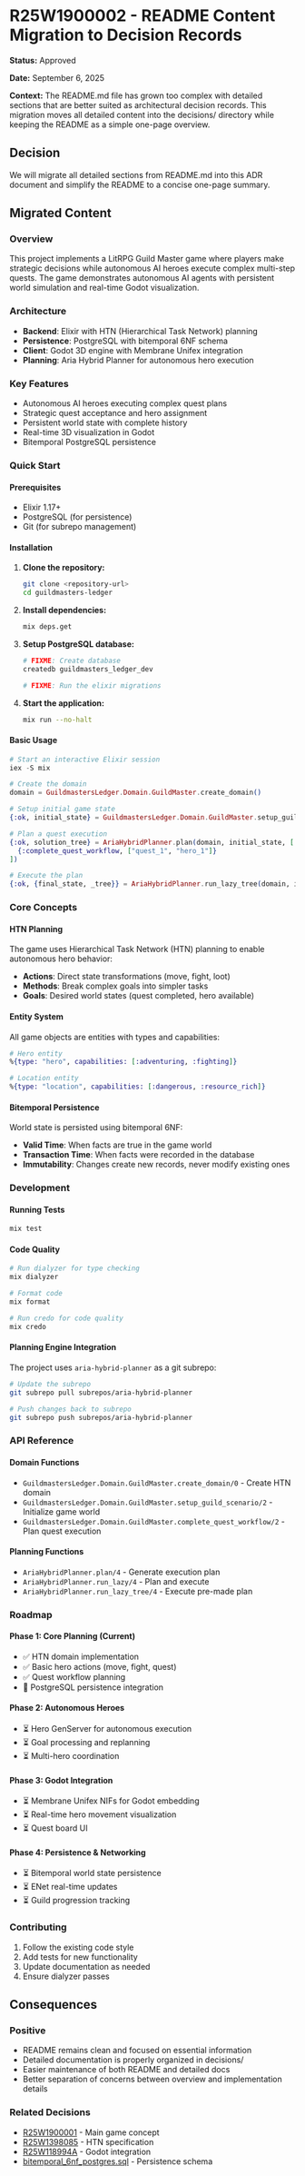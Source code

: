 # **R25W1900002 - README Content Migration to Decision Records**

**Status:** Approved

**Date:** September 6, 2025

**Context:** The README.md file has grown too complex with detailed sections that are better suited as architectural decision records. This migration moves all detailed content into the decisions/ directory while keeping the README as a simple one-page overview.

## **Decision**

We will migrate all detailed sections from README.md into this ADR document and simplify the README to a concise one-page summary.

## **Migrated Content**

### Overview

This project implements a LitRPG Guild Master game where players make strategic decisions while autonomous AI heroes execute complex multi-step quests. The game demonstrates autonomous AI agents with persistent world simulation and real-time Godot visualization.

### Architecture

- **Backend**: Elixir with HTN (Hierarchical Task Network) planning
- **Persistence**: PostgreSQL with bitemporal 6NF schema
- **Client**: Godot 3D engine with Membrane Unifex integration
- **Planning**: Aria Hybrid Planner for autonomous hero execution

### Key Features

- Autonomous AI heroes executing complex quest plans
- Strategic quest acceptance and hero assignment
- Persistent world state with complete history
- Real-time 3D visualization in Godot
- Bitemporal PostgreSQL persistence

### Quick Start

#### Prerequisites

- Elixir 1.17+
- PostgreSQL (for persistence)
- Git (for subrepo management)

#### Installation

1. **Clone the repository:**
   ```bash
   git clone <repository-url>
   cd guildmasters-ledger
   ```

2. **Install dependencies:**
   ```bash
   mix deps.get
   ```

3. **Setup PostgreSQL database:**
   ```bash
   # FIXME: Create database
   createdb guildmasters_ledger_dev

   # FIXME: Run the elixir migrations
   ```

4. **Start the application:**
   ```bash
   mix run --no-halt
   ```

#### Basic Usage

```elixir
# Start an interactive Elixir session
iex -S mix

# Create the domain
domain = GuildmastersLedger.Domain.GuildMaster.create_domain()

# Setup initial game state
{:ok, initial_state} = GuildmastersLedger.Domain.GuildMaster.setup_guild_scenario(AriaState.new(), [])

# Plan a quest execution
{:ok, solution_tree} = AriaHybridPlanner.plan(domain, initial_state, [
  {:complete_quest_workflow, ["quest_1", "hero_1"]}
])

# Execute the plan
{:ok, {final_state, _tree}} = AriaHybridPlanner.run_lazy_tree(domain, initial_state, solution_tree)
```

### Core Concepts

#### HTN Planning

The game uses Hierarchical Task Network (HTN) planning to enable autonomous hero behavior:

- **Actions**: Direct state transformations (move, fight, loot)
- **Methods**: Break complex goals into simpler tasks
- **Goals**: Desired world states (quest completed, hero available)

#### Entity System

All game objects are entities with types and capabilities:

```elixir
# Hero entity
%{type: "hero", capabilities: [:adventuring, :fighting]}

# Location entity
%{type: "location", capabilities: [:dangerous, :resource_rich]}
```

#### Bitemporal Persistence

World state is persisted using bitemporal 6NF:

- **Valid Time**: When facts are true in the game world
- **Transaction Time**: When facts were recorded in the database
- **Immutability**: Changes create new records, never modify existing ones

### Development

#### Running Tests

```bash
mix test
```

#### Code Quality

```bash
# Run dialyzer for type checking
mix dialyzer

# Format code
mix format

# Run credo for code quality
mix credo
```

#### Planning Engine Integration

The project uses `aria-hybrid-planner` as a git subrepo:

```bash
# Update the subrepo
git subrepo pull subrepos/aria-hybrid-planner

# Push changes back to subrepo
git subrepo push subrepos/aria-hybrid-planner
```

### API Reference

#### Domain Functions

- `GuildmastersLedger.Domain.GuildMaster.create_domain/0` - Create HTN domain
- `GuildmastersLedger.Domain.GuildMaster.setup_guild_scenario/2` - Initialize game world
- `GuildmastersLedger.Domain.GuildMaster.complete_quest_workflow/2` - Plan quest execution

#### Planning Functions

- `AriaHybridPlanner.plan/4` - Generate execution plan
- `AriaHybridPlanner.run_lazy/4` - Plan and execute
- `AriaHybridPlanner.run_lazy_tree/4` - Execute pre-made plan

### Roadmap

#### Phase 1: Core Planning (Current)
- ✅ HTN domain implementation
- ✅ Basic hero actions (move, fight, quest)
- ✅ Quest workflow planning
- 🔄 PostgreSQL persistence integration

#### Phase 2: Autonomous Heroes
- ⏳ Hero GenServer for autonomous execution
- ⏳ Goal processing and replanning
- ⏳ Multi-hero coordination

#### Phase 3: Godot Integration
- ⏳ Membrane Unifex NIFs for Godot embedding
- ⏳ Real-time hero movement visualization
- ⏳ Quest board UI

#### Phase 4: Persistence & Networking
- ⏳ Bitemporal world state persistence
- ⏳ ENet real-time updates
- ⏳ Guild progression tracking

### Contributing

1. Follow the existing code style
2. Add tests for new functionality
3. Update documentation as needed
4. Ensure dialyzer passes

## **Consequences**

### **Positive**
- README remains clean and focused on essential information
- Detailed documentation is properly organized in decisions/
- Easier maintenance of both README and detailed docs
- Better separation of concerns between overview and implementation details

### **Related Decisions**
- [R25W1900001](apps/guildmasters_ledger/decisions/R25W1900001-v-sekai-september-jam-guildmasters-ledger.md) - Main game concept
- [R25W1398085](apps/guildmasters_ledger/decisions/R25W1398085-unified-durative-action-specification-and-planner-standardization.md) - HTN specification
- [R25W118994A](apps/guildmasters_ledger/decisions/R25W118994A-godot-libgodot-integration-via-membrane-unifex.md) - Godot integration
- [bitemporal_6nf_postgres.sql](apps/guildmasters_ledger/decisions/bitemporal_6nf_postgres.sql) - Persistence schema
